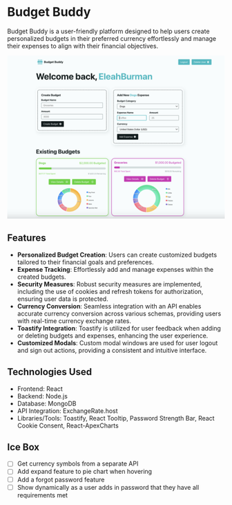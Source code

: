 # Budget Buddy

Budget Buddy is a user-friendly platform designed to help users create personalized budgets in their preferred currency effortlessly and manage their expenses to align with their financial objectives.

![Budget Buddy Screenshot](./public/bb-ss1.png)


## Features

- **Personalized Budget Creation**: Users can create customized budgets tailored to their financial goals and preferences.
- **Expense Tracking**: Effortlessly add and manage expenses within the created budgets.
- **Security Measures**: Robust security measures are implemented, including the use of cookies and refresh tokens for authorization, ensuring user data is protected.
- **Currency Conversion**: Seamless integration with an API enables accurate currency conversion across various schemas, providing users with real-time currency exchange rates.
- **Toastify Integration**: Toastify is utilized for user feedback when adding or deleting budgets and expenses, enhancing the user experience.
- **Customized Modals**: Custom modal windows are used for user logout and sign out actions, providing a consistent and intuitive interface.

## Technologies Used

- Frontend: React
- Backend: Node.js
- Database: MongoDB
- API Integration: ExchangeRate.host
- Libraries/Tools: Toastify, React Tooltip, Password Strength Bar, React Cookie Consent, React-ApexCharts

## Ice Box
- [ ] Get currency symbols from a separate API
- [ ] Add expand feature to pie chart when hovering
- [ ] Add a forgot password feature
- [ ] Show dynamically as a user adds in password that they have all requirements met
